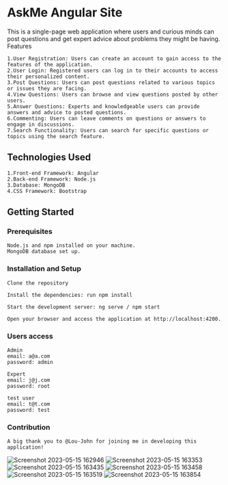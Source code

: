 # AskMe Angular Site

   This is a single-page web application where users and curious minds can post questions and get expert advice about problems they might be having.
   Features

    1.User Registration: Users can create an account to gain access to the features of the application.
    2.User Login: Registered users can log in to their accounts to access their personalized content.
    3.Post Questions: Users can post questions related to various topics or issues they are facing.
    4.View Questions: Users can browse and view questions posted by other users.
    5.Answer Questions: Experts and knowledgeable users can provide answers and advice to posted questions.
    6.Commenting: Users can leave comments on questions or answers to engage in discussions.
    7.Search Functionality: Users can search for specific questions or topics using the search feature.
   

## Technologies Used

    1.Front-end Framework: Angular
    2.Back-end Framework: Node.js
    3.Database: MongoDB
    4.CSS Framework: Bootstrap
   

## Getting Started
### Prerequisites

    Node.js and npm installed on your machine.
    MongoDB database set up.

### Installation and Setup

    Clone the repository

    Install the dependencies: run npm install

    Start the development server: ng serve / npm start
    
    Open your browser and access the application at http://localhost:4200.
 
### Users access
    Admin
    email: a@a.com
    password: admin
    
    Expert
    email: j@j.com
    password: root
    
    test user
    email: t@t.com
    password: test

### Contribution
    A big thank you to @Lou-John for joining me in developing this application!

 ![Screenshot 2023-05-15 162946](https://github.com/ApexPlayground/HomeOwnersAngularApp/assets/115173705/a0fcd474-c1a7-4189-b02e-2c2cb5dc95bd)
![Screenshot 2023-05-15 163353](https://github.com/ApexPlayground/HomeOwnersAngularApp/assets/115173705/36de8162-ca89-4015-b1dc-ef31e7223d99)
![Screenshot 2023-05-15 163435](https://github.com/ApexPlayground/HomeOwnersAngularApp/assets/115173705/8cf3799d-ea14-471a-9d53-9439bd5b8907)
![Screenshot 2023-05-15 163458](https://github.com/ApexPlayground/HomeOwnersAngularApp/assets/115173705/15850d08-4527-4d92-bc0e-d70e575ccf74)
![Screenshot 2023-05-15 163519](https://github.com/ApexPlayground/HomeOwnersAngularApp/assets/115173705/6b116ad5-04c3-40a8-b746-958932aedd6f)
![Screenshot 2023-05-15 163854](https://github.com/ApexPlayground/HomeOwnersAngularApp/assets/115173705/7535bc06-490c-4566-9daa-e5e63de88961)



